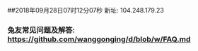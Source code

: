##2018年09月28日07时12分07秒 新址: 104.248.179.23
### 兔友常见问题及解答: https://github.com/wanggonging/d/blob/w/FAQ.md
